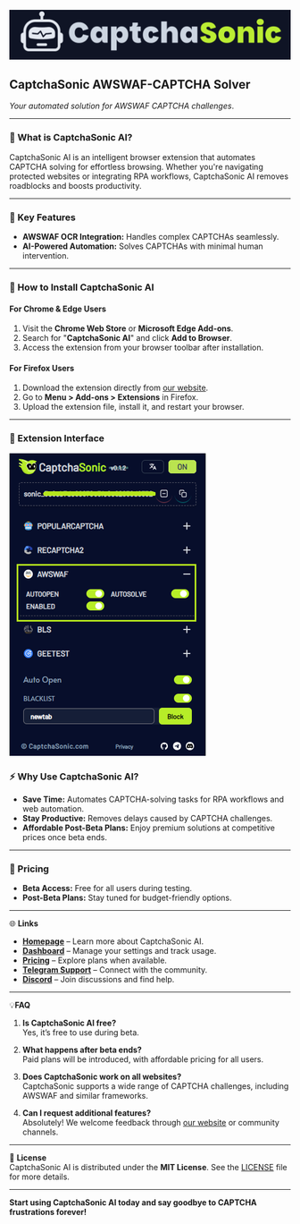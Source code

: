

![App Screenshot](https://github.com/ethan70056/CaptchaSonic-AWSWAF-CAPTCHA-Solver-Extension/blob/main/captchasonic_bannar.png?raw=true)

## **CaptchaSonic AWSWAF-CAPTCHA Solver**  
*Your automated solution for AWSWAF CAPTCHA challenges*.  

---

### **🎯 What is CaptchaSonic AI?**  
CaptchaSonic AI is an intelligent browser extension that automates CAPTCHA solving for effortless browsing. Whether you're navigating protected websites or integrating RPA workflows, CaptchaSonic AI removes roadblocks and boosts productivity.  

---

### **🌟 Key Features**  
- **AWSWAF OCR Integration:** Handles complex CAPTCHAs seamlessly.  
- **AI-Powered Automation:** Solves CAPTCHAs with minimal human intervention.  
 

---

### **🔧 How to Install CaptchaSonic AI**  

#### **For Chrome & Edge Users**  
1. Visit the **Chrome Web Store** or **Microsoft Edge Add-ons**.  
2. Search for "**CaptchaSonic AI**" and click **Add to Browser**.  
3. Access the extension from your browser toolbar after installation.  

#### **For Firefox Users**  
1. Download the extension directly from [our website](https://captchasonic.com).  
2. Go to **Menu > Add-ons > Extensions** in Firefox.  
3. Upload the extension file, install it, and restart your browser.  
---

### **📌 Extension Interface**
![App Screenshot](https://github.com/ethan70056/CaptchaSonic-AWSWAF-CAPTCHA-Solver-Extension/blob/main/AWSwaf.png?raw=true)
### **⚡ Why Use CaptchaSonic AI?**  
- **Save Time:** Automates CAPTCHA-solving tasks for RPA workflows and web automation.  
- **Stay Productive:** Removes delays caused by CAPTCHA challenges.  
- **Affordable Post-Beta Plans:** Enjoy premium solutions at competitive prices once beta ends.  

---

### **💼 Pricing**  
- **Beta Access:** Free for all users during testing.  
- **Post-Beta Plans:** Stay tuned for budget-friendly options.  

---

🌐 **Links**  
- **[Homepage](https://captchasonic.com)** – Learn more about CaptchaSonic AI.  
- **[Dashboard](https://my.captchasonic.com)** – Manage your settings and track usage.  
- **[Pricing](https://my.captchasonic.com)** – Explore plans when available.  
- **[Telegram Support](https://telegram.captchasonic.com)** – Connect with the community.  
- **[Discord](https://discord.captchasonic.com)** – Join discussions and find help.  

---

💡**FAQ**  

1. **Is CaptchaSonic AI free?**  
   Yes, it’s free to use during beta.  

2. **What happens after beta ends?**  
   Paid plans will be introduced, with affordable pricing for all users.  

3. **Does CaptchaSonic work on all websites?**  
   CaptchaSonic supports a wide range of CAPTCHA challenges, including AWSWAF and similar frameworks.  

4. **Can I request additional features?**  
   Absolutely! We welcome feedback through [our website](https://captchasonic.com) or community channels.  

---

📄 **License**  
CaptchaSonic AI is distributed under the **MIT License**. See the [LICENSE](LICENSE) file for more details.  

---

**Start using CaptchaSonic AI today and say goodbye to CAPTCHA frustrations forever!**

